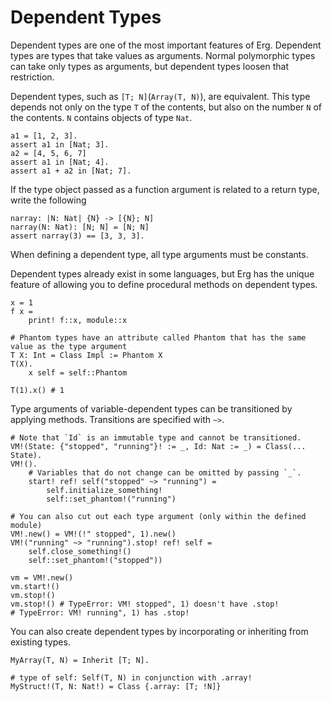 # Dependent Types

Dependent types are one of the most important features of Erg.
Dependent types are types that take values as arguments. Normal polymorphic types can take only types as arguments, but dependent types loosen that restriction.

Dependent types, such as `[T; N]`(`Array(T, N)`), are equivalent.
This type depends not only on the type `T` of the contents, but also on the number `N` of the contents. `N` contains objects of type `Nat`.

```erg
a1 = [1, 2, 3].
assert a1 in [Nat; 3].
a2 = [4, 5, 6, 7]
assert a1 in [Nat; 4].
assert a1 + a2 in [Nat; 7].
```

If the type object passed as a function argument is related to a return type, write the following

```erg
narray: |N: Nat| {N} -> [{N}; N]
narray(N: Nat): [N; N] = [N; N]
assert narray(3) == [3, 3, 3].
```

When defining a dependent type, all type arguments must be constants.

Dependent types already exist in some languages, but Erg has the unique feature of allowing you to define procedural methods on dependent types.

```erg
x = 1
f x =
    print! f::x, module::x

# Phantom types have an attribute called Phantom that has the same value as the type argument
T X: Int = Class Impl := Phantom X
T(X).
    x self = self::Phantom

T(1).x() # 1
```

Type arguments of variable-dependent types can be transitioned by applying methods.
Transitions are specified with `~>`.

```erg
# Note that `Id` is an immutable type and cannot be transitioned.
VM!(State: {"stopped", "running"}! := _, Id: Nat := _) = Class(... State).
VM!().
    # Variables that do not change can be omitted by passing `_`.
    start! ref! self("stopped" ~> "running") =
        self.initialize_something!
        self::set_phantom!("running")

# You can also cut out each type argument (only within the defined module)
VM!.new() = VM!(!" stopped", 1).new()
VM!("running" ~> "running").stop! ref! self =
    self.close_something!()
    self::set_phantom!("stopped"))

vm = VM!.new()
vm.start!()
vm.stop!()
vm.stop!() # TypeError: VM! stopped", 1) doesn't have .stop!
# TypeError: VM! running", 1) has .stop!
```

You can also create dependent types by incorporating or inheriting from existing types.

```erg
MyArray(T, N) = Inherit [T; N].

# type of self: Self(T, N) in conjunction with .array!
MyStruct!(T, N: Nat!) = Class {.array: [T; !N]}
```
